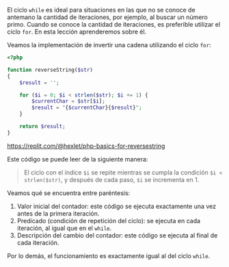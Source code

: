 El ciclo `while` es ideal para situaciones en las que no se conoce de antemano la cantidad de iteraciones, por ejemplo, al buscar un número primo. Cuando se conoce la cantidad de iteraciones, es preferible utilizar el ciclo `for`. En esta lección aprenderemos sobre él.

Veamos la implementación de invertir una cadena utilizando el ciclo `for`:

```php
<?php

function reverseString($str)
{
    $result = '';

    for ($i = 0; $i < strlen($str); $i += 1) {
        $currentChar = $str[$i];
        $result = "{$currentChar}{$result}";
    }

    return $result;
}
```

https://replit.com/@hexlet/php-basics-for-reversestring

Este código se puede leer de la siguiente manera:

> El ciclo con el índice `$i` se repite mientras se cumpla la condición `$i < strlen($str)`, y después de cada paso, `$i` se incrementa en 1.

Veamos qué se encuentra entre paréntesis:

1. Valor inicial del contador: este código se ejecuta exactamente una vez antes de la primera iteración.
2. Predicado (condición de repetición del ciclo): se ejecuta en cada iteración, al igual que en el `while`.
3. Descripción del cambio del contador: este código se ejecuta al final de cada iteración.

Por lo demás, el funcionamiento es exactamente igual al del ciclo `while`.
